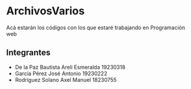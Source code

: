 # ArchivosVarios
Acá estarán los códigos con los que estaré trabajando en Programación web

## Integrantes
- De la Paz Bautista Areli Esmeralda 19230318
- García Pérez José Antonio 19230222
- Rodríguez Solano Axel Manuel 18230755
